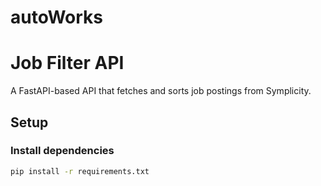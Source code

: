 # autoWorks
# Job Filter API

A FastAPI-based API that fetches and sorts job postings from Symplicity.

## Setup

### Install dependencies
```bash
pip install -r requirements.txt
